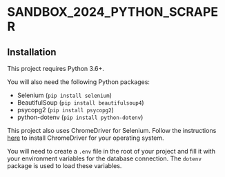 # SANDBOX_2024_PYTHON_SCRAPER
## Installation

This project requires Python 3.6+.

You will also need the following Python packages:

- Selenium (`pip install selenium`)
- BeautifulSoup (`pip install beautifulsoup4`)
- psycopg2 (`pip install psycopg2`)
- python-dotenv (`pip install python-dotenv`)

This project also uses ChromeDriver for Selenium. Follow the instructions [here](https://sites.google.com/a/chromium.org/chromedriver/getting-started) to install ChromeDriver for your operating system.

You will need to create a `.env` file in the root of your project and fill it with your environment variables for the database connection. The `dotenv` package is used to load these variables.